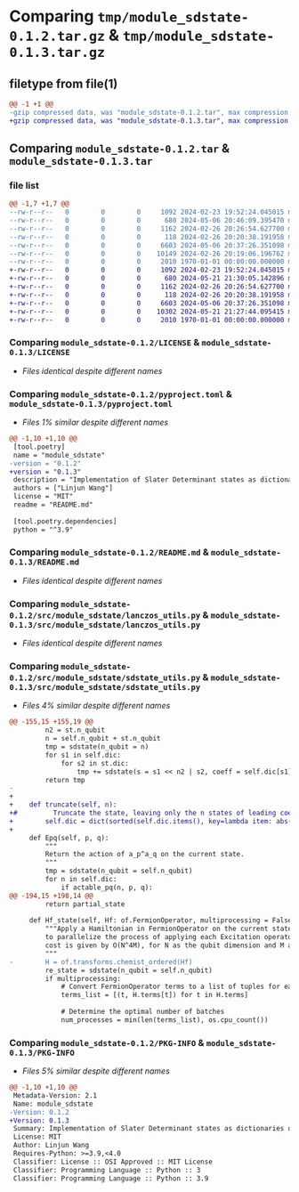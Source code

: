 # Comparing `tmp/module_sdstate-0.1.2.tar.gz` & `tmp/module_sdstate-0.1.3.tar.gz`

## filetype from file(1)

```diff
@@ -1 +1 @@
-gzip compressed data, was "module_sdstate-0.1.2.tar", max compression
+gzip compressed data, was "module_sdstate-0.1.3.tar", max compression
```

## Comparing `module_sdstate-0.1.2.tar` & `module_sdstate-0.1.3.tar`

### file list

```diff
@@ -1,7 +1,7 @@
--rw-r--r--   0        0        0     1092 2024-02-23 19:52:24.045015 module_sdstate-0.1.2/LICENSE
--rw-r--r--   0        0        0      680 2024-05-06 20:46:09.395470 module_sdstate-0.1.2/pyproject.toml
--rw-r--r--   0        0        0     1162 2024-02-26 20:26:54.627700 module_sdstate-0.1.2/README.md
--rw-r--r--   0        0        0      118 2024-02-26 20:20:38.191958 module_sdstate-0.1.2/src/module_sdstate/__init__.py
--rw-r--r--   0        0        0     6603 2024-05-06 20:37:26.351098 module_sdstate-0.1.2/src/module_sdstate/lanczos_utils.py
--rw-r--r--   0        0        0    10149 2024-02-26 20:19:06.196762 module_sdstate-0.1.2/src/module_sdstate/sdstate_utils.py
--rw-r--r--   0        0        0     2010 1970-01-01 00:00:00.000000 module_sdstate-0.1.2/PKG-INFO
+-rw-r--r--   0        0        0     1092 2024-02-23 19:52:24.045015 module_sdstate-0.1.3/LICENSE
+-rw-r--r--   0        0        0      680 2024-05-21 21:30:05.142896 module_sdstate-0.1.3/pyproject.toml
+-rw-r--r--   0        0        0     1162 2024-02-26 20:26:54.627700 module_sdstate-0.1.3/README.md
+-rw-r--r--   0        0        0      118 2024-02-26 20:20:38.191958 module_sdstate-0.1.3/src/module_sdstate/__init__.py
+-rw-r--r--   0        0        0     6603 2024-05-06 20:37:26.351098 module_sdstate-0.1.3/src/module_sdstate/lanczos_utils.py
+-rw-r--r--   0        0        0    10302 2024-05-21 21:27:44.095415 module_sdstate-0.1.3/src/module_sdstate/sdstate_utils.py
+-rw-r--r--   0        0        0     2010 1970-01-01 00:00:00.000000 module_sdstate-0.1.3/PKG-INFO
```

### Comparing `module_sdstate-0.1.2/LICENSE` & `module_sdstate-0.1.3/LICENSE`

 * *Files identical despite different names*

### Comparing `module_sdstate-0.1.2/pyproject.toml` & `module_sdstate-0.1.3/pyproject.toml`

 * *Files 1% similar despite different names*

```diff
@@ -1,10 +1,10 @@
 [tool.poetry]
 name = "module_sdstate"
-version = "0.1.2"
+version = "0.1.3"
 description = "Implementation of Slater Determinant states as dictionaries of states and coefficient pairs. Each state is represented with an integar treated as binary, allowing applying of Excitation operators on the state efficiently. Memory-efficient implementation of Lanczos iteration for estimating Hamiltonian spectrum range."
 authors = ["Linjun Wang"]
 license = "MIT"
 readme = "README.md"
 
 [tool.poetry.dependencies]
 python = "^3.9"
```

### Comparing `module_sdstate-0.1.2/README.md` & `module_sdstate-0.1.3/README.md`

 * *Files identical despite different names*

### Comparing `module_sdstate-0.1.2/src/module_sdstate/lanczos_utils.py` & `module_sdstate-0.1.3/src/module_sdstate/lanczos_utils.py`

 * *Files identical despite different names*

### Comparing `module_sdstate-0.1.2/src/module_sdstate/sdstate_utils.py` & `module_sdstate-0.1.3/src/module_sdstate/sdstate_utils.py`

 * *Files 4% similar despite different names*

```diff
@@ -155,15 +155,19 @@
         n2 = st.n_qubit
         n = self.n_qubit + st.n_qubit
         tmp = sdstate(n_qubit = n)
         for s1 in self.dic:
             for s2 in st.dic:
                 tmp += sdstate(s = s1 << n2 | s2, coeff = self.dic[s1] * st.dic[s2], n_qubit = n)
         return tmp
-                
+    
+    def truncate(self, n):
+#         Truncate the state, leaving only the n states of leading coefficients
+        self.dic = dict(sorted(self.dic.items(), key=lambda item: abs(item[1]), reverse=True)[:n])
+    
     def Epq(self, p, q):
         """
         Return the action of a_p^a_q on the current state.
         """
         tmp = sdstate(n_qubit = self.n_qubit)
         for n in self.dic:
             if actable_pq(n, p, q):
@@ -194,15 +198,14 @@
         return partial_state
     
     def Hf_state(self, Hf: of.FermionOperator, multiprocessing = False):
         """Apply a Hamiltonian in FermionOperator on the current state. multiprocessing can be used
         to parallelize the process of applying each Excitation operator in the Hamiltonian. The general
         cost is given by O(N^4M), for N as the qubit dimension and M as the size of the current state.
         """
-        H = of.transforms.chemist_ordered(Hf)
         re_state = sdstate(n_qubit = self.n_qubit)
         if multiprocessing:
             # Convert FermionOperator terms to a list of tuples for easy batch processing
             terms_list = [(t, H.terms[t]) for t in H.terms]
 
             # Determine the optimal number of batches
             num_processes = min(len(terms_list), os.cpu_count())
```

### Comparing `module_sdstate-0.1.2/PKG-INFO` & `module_sdstate-0.1.3/PKG-INFO`

 * *Files 5% similar despite different names*

```diff
@@ -1,10 +1,10 @@
 Metadata-Version: 2.1
 Name: module_sdstate
-Version: 0.1.2
+Version: 0.1.3
 Summary: Implementation of Slater Determinant states as dictionaries of states and coefficient pairs. Each state is represented with an integar treated as binary, allowing applying of Excitation operators on the state efficiently. Memory-efficient implementation of Lanczos iteration for estimating Hamiltonian spectrum range.
 License: MIT
 Author: Linjun Wang
 Requires-Python: >=3.9,<4.0
 Classifier: License :: OSI Approved :: MIT License
 Classifier: Programming Language :: Python :: 3
 Classifier: Programming Language :: Python :: 3.9
```


